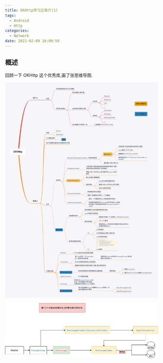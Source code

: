 ```yaml
---
title: OkHttp学习之简介(1)
tags:
  - Android
  - Http
categories:
  - Network
date: 2021-02-09 16:09:59
---
```

## 概述
回顾一下 OKHttp 这个优秀库,画了张思维导图.

![OKHttp的分解图](/img/net/OKHttp_summary.png)

![OKHttp的关键路径图](/img/net/OKHttp_key_class.png)


